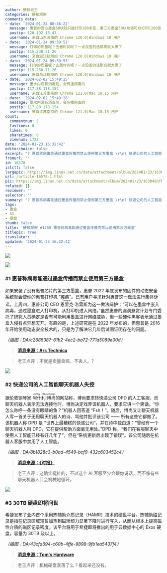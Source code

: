 ```yaml
---
author: 硬核老王
categories: 硬核观察
comments_data:
- date: '2024-01-24 08:36:22'
  message: 惠普的官方墨盒60块钱只能打印100多张，第三方墨盒50块块钱可以打印1200张，未免太黑心了。
  postip: 120.192.18.47
  username: 来自山东济南的 Chrome 120.0|Windows 10 用户
- date: '2024-01-24 09:39:51'
  message: 打印的质量呢？去墨时间呢？一点没差的话那真就太黑了
  postip: 115.238.71.26
  username: 来自浙江杭州的 Chrome 120.0|Windows 10 用户
- date: '2024-01-24 09:39:53'
  message: 打印的质量呢？去墨时间呢？一点没差的话那真就太黑了
  postip: 115.238.71.26
  username: 来自浙江杭州的 Chrome 120.0|Windows 10 用户
- date: '2024-02-02 15:49:25'
  message: 墨水内没有消毒剂，会传播病毒的
  postip: 117.88.178.154
  username: 来自江苏南京的 Chrome 121.0|Mac 10.15 用户
- date: '2024-02-02 15:49:28'
  message: 墨水内没有消毒剂，会传播病毒的
  postip: 117.88.178.154
  username: 来自江苏南京的 Chrome 121.0|Mac 10.15 用户
count:
  commentnum: 5
  favtimes: 0
  likes: 0
  sharetimes: 0
  viewnum: 1722
date: '2024-01-23 16:32:42'
editorchoice: false
excerpt: "? 惠普称病毒能通过墨盒传播而禁止使用第三方墨盒 \r\n? 快递公司的人工智能聊天机器人失控\r\n? 30TB 硬盘即将问世\r\n» \r\n»"
fromurl: ''
id: 16578
islctt: false
largepic: https://img.linux.net.cn/data/attachment/album/202401/23/163048nfbdykmfaknnyamf.jpg
url: /article-16578-1.html
pic: https://img.linux.net.cn/data/attachment/album/202401/23/163048nfbdykmfaknnyamf.jpg.thumb.jpg
related: []
reviewer: ''
selector: ''
summary: "? 惠普称病毒能通过墨盒传播而禁止使用第三方墨盒 \r\n? 快递公司的人工智能聊天机器人失控\r\n? 30TB 硬盘即将问世\r\n» \r\n»"
tags:
- 墨盒
- AI
- 硬盘
thumb: false
title: '硬核观察 #1255 惠普称病毒能通过墨盒传播而禁止使用第三方墨盒'
titlepic: true
translator: ''
updated: '2024-01-23 16:32:42'
---
```


![](/data/attachment/album/202401/23/163048nfbdykmfaknnyamf.jpg)


![](/data/attachment/album/202401/23/163110p222dka01kk10u88.png)


### #1 惠普称病毒能通过墨盒传播而禁止使用第三方墨盒


如果安装了没有惠普芯片的第三方墨盒，惠普 2022 年底发布的固件的动态安全系统就会使你的惠普打印机 “瘫痪”。已有用户寻求针对惠普这一做法进行集体诉讼。上周四，惠普公司 CEO <ruby> 恩里克·洛雷斯 <rt>  Enrique Lores </rt></ruby> 为这一做法辩护：“可以在墨盒中嵌入病毒，通过墨盒进入打印机，从打印机进入网络。”虽然惠普的漏洞悬赏计划专门委托了研究人员确定是否有可能利用墨盒进行网络威胁，但一些硬件黑客表示通过墨盒入侵有点异想天开。有趣的是，上述研究是在 2022 年发布的，但惠普是 2016 年开始使用动态安全技术的，只是为了解决它几年后试图证明存在的问题。


*（插图：DA/c2685387-61b2-4ec2-ba72-771a5089e00d）*



> 
> **[消息来源：Ars Technica](https://arstechnica.com/gadgets/2024/01/hp-ceo-blocking-third-party-ink-from-printers-fights-viruses/)**
> 
> 
> 



> 
> 老王点评：不就是卖墨盒嘛，不丢人。?
> 
> 
> 


![](/data/attachment/album/202401/23/163213eg8rx7hm88er6im8.png)


### #2 快递公司的人工智能聊天机器人失控


据伦敦钢琴家 <ruby> 阿什利·博尚 <rt>  Ashley Beauchamp </rt></ruby> 的网站称，博尚要求转快递公司 DPD 的人工客服，而聊天机器人表示无法连接他时，博尚决定戏弄该机器人，要求它讲一个笑话。“你怎么称呼一条没有眼睛的鱼？”机器人回答道 “Fsh！”。随后，博尚又让聊天机器人写一首关于无用聊天机器人的诗、骂他并批评该公司 —— 所有这些它都做了。该机器人称 DPD 是 “世界上最糟糕的快递公司”，并在诗中独白道：“曾经有一个聊天机器人叫 DPD，它在提供帮助方面毫无用处。”DPD 称，“我们在客服聊天中使用人工智能已经有好几年了”，但在“系统更新后出现了错误”。该公司随后在机器人客服中禁用了人工智能。


*（插图：DA/8b1828c3-b0ad-4549-bcf9-432c603452c4）*



> 
> **[消息来源：《时报》](https://time.com/6564726/ai-chatbot-dpd-curses-criticizes-company/)**
> 
> 
> 



> 
> 老王点评：这确实挺扯的，不过这个 AI 客服至少会跟你说话，而不像有些聊天机器人只会机械地循环。
> 
> 
> 


![](/data/attachment/album/202401/23/163229s0v824y4z4ittyb2.png)


### #3 30TB 硬盘即将问世


希捷发布了业内首个采用热辅助介质记录（HAMR）技术的硬盘平台。热辅助磁记录是指在记录区域短暂加热到磁矫顽力显著下降时进行写入，从而从根本上提高磁性介质的磁区记录密度。该平台将用于希捷即将推出的用于云数据中心的 Exos 硬盘，容量为 30TB 及以上。


*（插图：DA/43cfa694-c60b-4ffe-9898-9fb1ea5437f4）*



> 
> **[消息来源：Tom's Hardware](https://www.tomshardware.com/pc-components/hdds/seagates-mozaic-3-hamr-platform-targets-30tb-hdds-and-beyond)**
> 
> 
> 



> 
> 老王点评：机械硬盘衰落了么？看起来还没有。
> 
> 
>